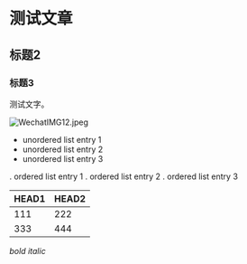 # 测试文章

## 标题2

### 标题3

测试文字。

![WechatIMG12.jpeg](https://i.loli.net/2020/05/30/UI9R1qzpPtuEFjO.jpg)

* unordered list entry 1
* unordered list entry 2
* unordered list entry 3

. ordered list entry 1
. ordered list entry 2
. ordered list entry 3

HEAD1|HEAD2
---|---
111|222
333|444

*bold* _italic_ 
